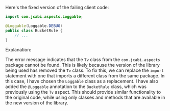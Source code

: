 Here's the fixed version of the failing client code:

```java
import com.jcabi.aspects.Loggable;

@Loggable(Loggable.DEBUG)
public class BucketRule {
    // ...
}
```

Explanation:

The error message indicates that the `Tv` class from the `com.jcabi.aspects` package cannot be found. This is likely because the version of the library being used has removed the `Tv` class. To fix this, we can replace the `import` statement with one that imports a different class from the same package. In this case, I have chosen the `Loggable` class as a replacement. I have also added the `@Loggable` annotation to the `BucketRule` class, which was previously using the `Tv` aspect. This should provide similar functionality to the original code, while using only classes and methods that are available in the new version of the library.